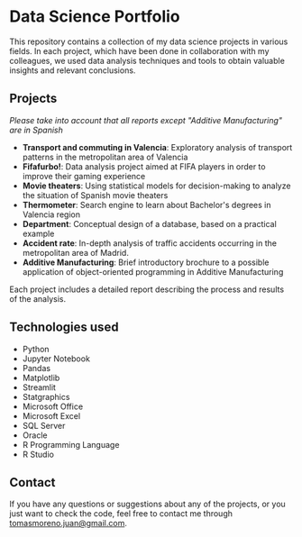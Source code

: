 # Data Science Portfolio
This repository contains a collection of my data science projects in various fields. 
In each project, which have been done in collaboration with my colleagues, we used data analysis techniques and tools to obtain valuable insights and relevant conclusions.

## Projects

*Please take into account that all reports except  "Additive Manufacturing" are in Spanish*

+ **Transport and commuting in Valencia**: Exploratory analysis of transport patterns in the metropolitan area of Valencia
+ **Fifafurbo!**: Data analysis project aimed at FIFA players in order to improve their gaming experience
+ **Movie theaters**: Using statistical models for decision-making to analyze the situation of Spanish movie theaters
+ **Thermometer**: Search engine to learn about Bachelor's degrees in Valencia region
+ **Department**: Conceptual design of a database, based on a practical example
+ **Accident rate**: In-depth analysis of traffic accidents occurring in the metropolitan area of Madrid.
+ **Additive Manufacturing**: Brief introductory brochure to a possible application of object-oriented programming in Additive Manufacturing

Each project includes a detailed report describing the process and results of the analysis.

## Technologies used
+ Python
+ Jupyter Notebook
+ Pandas
+ Matplotlib
+ Streamlit
+ Statgraphics
+ Microsoft Office
+ Microsoft Excel
+ SQL Server
+ Oracle
+ R Programming Language
+ R Studio

## Contact
If you have any questions or suggestions about any of the projects, or you just want to check the code, feel free to contact me through tomasmoreno.juan@gmail.com.
